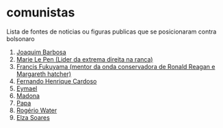 # comunistas
Lista de fontes de noticias ou figuras publicas que se posicionaram contra bolsonaro

1. [Joaquim Barbosa](https://br.noticias.yahoo.com/joaquim-barbosa-declara-voto-em-haddad-pela-primeira-vez-em-32-anos-um-candidato-inspira-medo-135141472.html)
1. [Marie Le Pen (Lider da extrema direita na
   ranca)](https://noticias.uol.com.br/politica/eleicoes/2018/noticias/agencia-estado/2018/10/11/marine-le-pen-critica-bolsonaro-diz-coisas-extremamente-desagradaveis.htm)
1. [Francis Fukuyama (mentor da onda conservadora de Ronald Reagan e Margareth
   hatcher)](https://www1.folha.uol.com.br/ilustrissima/2018/04/bolsonaro-e-uma-ameaca-a-democracia-diz-francis-fukuyama.shtml)
1. [Fernando Henrique Cardoso]()
1. [Eymael]()
1. [Madona]()
1. [Papa]()
1. [Rogério Water]()
1. [Elza Soares]()

